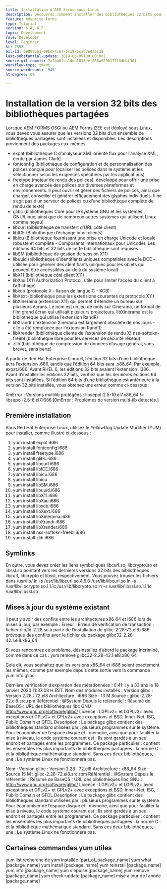 ```yaml
---
title: Installation d’AEM Forms sous Linux
description: Découvrez comment installer des bibliothèques 32 bits pour qu’AEM Forms fonctionne sur une installation Linux.
feature: Adaptive Forms
type: Tutorial
version: 6.4, 6.5
topic: Development
role: Developer
level: Beginner
kt: 7593
exl-id: b9809561-e9bd-4c67-bc18-5cab3e4aa138
last-substantial-update: 2019-06-09T00:00:00Z
source-git-commit: 7a2bb61ca1dea1013eef088a629b17718dbbf381
workflow-type: tm+mt
source-wordcount: '945'
ht-degree: 0%

---
```


# Installation de la version 32 bits des bibliothèques partagées

Lorsque AEM FORMS OSGi ou AEM Forms j2EE est déployé sous Linux, vous devez vous assurer que les versions 32 bits d’un ensemble de bibliothèques partagées sont installées et disponibles.  Les descriptions proviennent des packages eux-mêmes.

* expat (bibliothèque C d’analyseur XML orienté flux pour l’analyse XML, écrite par James Clark)
* fontconfig (bibliothèque de configuration et de personnalisation des polices conçue pour localiser les polices dans le système et les sélectionner selon les exigences spécifiées par les applications)
* freetype (moteur de rendu des polices), développé pour offrir une prise en charge avancée des polices sur diverses plateformes et environnements. Il peut ouvrir et gérer des fichiers de polices, ainsi que charger, conseiller et générer efficacement des glyphes individuels. Il ne s’agit pas d’un serveur de polices ou d’une bibliothèque complète de rendu de texte)
* glibc (bibliothèques Core pour le système GNU et les systèmes GNU/Linux, ainsi que de nombreux autres systèmes qui utilisent Linux comme noyau)
* libcurl (bibliothèque de transfert d’URL côté client)
* libICE (Bibliothèque d’échange inter-clients)
* libicu (Bibliothèque fournissant une prise en charge Unicode et locale robuste et complète - Composants internationaux pour Unicode). Les éditions 64 bits et 32 bits de cette bibliothèque sont requises.
* libSM (bibliothèque de gestion de session X11)
* libuuid (bibliothèque d’identifiants uniques compatibles avec le DCE - utilisée pour générer des identifiants uniques pour les objets qui peuvent être accessibles au-delà du système local)
* libX11 (bibliothèque côté client X11)
* libXau (X11 Authorization Protocol, utile pour limiter l’accès du client à l’affichage)
* libxcb (protocole X - liaison de langue C - XCB)
* libXext (bibliothèque pour les extensions courantes du protocole X11)
* libXinerama (extension X11) qui permet d’étendre un bureau sur plusieurs écrans. Le nom est un jeu de mots sur Cinerama, un format de film grand écran qui utilisait plusieurs projecteurs. libXinerama est la bibliothèque qui utilise l’extension RandR)
* libXrandr (l&#39;extension Xinerama est largement obsolète de nos jours - elle a été remplacée par l&#39;extension RandR)
* libXrender (bibliothèque cliente de l’extension de rendu X) nss-softokn-freebl (bibliothèque libre pour les services de sécurité réseau)
* zlib (bibliothèque de compression de données d’usage général, sans brevet, sans perte)

À partir de Red Hat Enterprise Linux 6, l’édition 32 bits d’une bibliothèque aura l’extension .686, tandis que l’édition 64 bits aura .x86_64. Par exemple, expat.i686. Avant RHEL 6, les éditions 32 bits avaient l’extension .i386. Avant d’installer les éditions 32 bits, vérifiez que les dernières éditions 64 bits sont installées. Si l’édition 64 bits d’une bibliothèque est antérieure à la version 32 bits installée, vous obtenez une erreur comme ci-dessous :

0mError : Versions multilib protégées : libsepol-2.5-10.el7.x86_64 != libsepol-2.5-6.el7.i686 [0mError : Problèmes de version multi-lib détectés.]

## Première installation

Sous Red Hat Enterprise Linux, utilisez le YellowDog Update Modifier (YUM) pour installer, comme illustré ci-dessous :

1. yum install expat.i686
2. yum install fontconfig.i686
3. yum install freetype.i686
4. yum install glibc.i686
5. yum install libcurl.i686
6. yum install libICE.i686
7. yum install libicu.i686
8. yum install libicu
9. yum install libSM.i686
10. yum install libuuid.i686
11. yum install libX11.i686
12. yum install libXau.i686
13. yum install libxcb.i686
14. yum install libXext.i686
15. yum install libXinerama.i686
16. yum install libXrandr.i686
17. yum install libXrender.i686
18. yum install nss-softokn-freebl.i686
19. yum install zlib.i686

## Symlinks

En outre, vous devez créer les liens symboliques libcurl.so, libcrypto.so et libssl.so pointant vers les dernières versions 32 bits des bibliothèques libcurl, libcrypto et libssl, respectivement. Vous pouvez trouver les fichiers dans /usr/lib/ ln -s /usr/lib/libcurl.so.4.5.0 /usr/lib/libcurl.so ln -s /usr/lib/libcrypto.so.1.1.1c /usr/lib/libcrypto.so ln -s /usr/lib/libssl.so.1.1.1c /usr/lib/libssl.so

## Mises à jour du système existant

il peut y avoir des conflits entre les architectures x86_64 et i686 lors de mises à jour, par exemple : Erreur : Erreur de vérification de transaction : fichier /lib/ld-2.28.so à partir de l’installation de glibc-2.28-72.el8.i686 provoque des conflits avec le fichier du package glibc32-2.28-42.1.el8.x86_64

Si vous rencontrez ce problème, désinstallez d’abord le package incriminé, comme dans ce cas : yum remove glibc32-2.28-42.1.el8.x86_64

Cela dit, vous souhaitez que les versions x86_64 et i686 soient exactement les mêmes, comme par exemple depuis cette sortie vers la commande : yum info glibc

Dernière vérification d’expiration des métadonnées : 0:41:Il y a 33 ans le 18 janvier 2020 11:37:08 H EST.
Nom des modules installés : Version glibc : Version 2.28 : 72.el8 Architecture : i686 Size : 13 M Source : glibc-2.28-72.el8.src.rpm Référentiel : @System Depuis le référentiel : Résumé de BaseOS : URL des bibliothèques libc GNU : http://www.gnu.org/software/glibc/ Licence : LGPLv2+ et LGPLv2+ avec exceptions et GPLv2+ et GPLv2+ avec exceptions et BSD, Inner-Net, ISC, Public Domain et GFDL Description : Le package glibc contient des bibliothèques standard utilisées par : plusieurs programmes sur le système. Pour économiser de l’espace disque et : mémoire, ainsi que pour faciliter la mise à niveau, le code système courant est : Ils sont gardés à un seul endroit et partagés entre les programmes. Ce package particulier : contient les ensembles les plus importants de bibliothèques partagées : la norme C : et la bibliothèque mathématique standard. Sans ces deux bibliothèques, une : Le système Linux ne fonctionnera pas.

Nom : Version glibc : Version 2.28 : 72.el8 Architecture : x86_64 Size : Source 15 M : glibc-2.28-72.el8.src.rpm Référentiel : @System Depuis le référentiel : Résumé de BaseOS : URL des bibliothèques libc GNU : http://www.gnu.org/software/glibc/ Licence : LGPLv2+ et LGPLv2+ avec exceptions et GPLv2+ et GPLv2+ avec exceptions et BSD, Inner-Net, ISC, Public Domain et GFDL Description : Le package glibc contient des bibliothèques standard utilisées par : plusieurs programmes sur le système. Pour économiser de l’espace disque et : mémoire, ainsi que pour faciliter la mise à niveau, le code système courant est : Ils sont gardés à un seul endroit et partagés entre les programmes. Ce package particulier : contient les ensembles les plus importants de bibliothèques partagées : la norme C : et la bibliothèque mathématique standard. Sans ces deux bibliothèques, une : Le système Linux ne fonctionnera pas.

## Certaines commandes yum utiles

yum list recherche de yum installée [part_of_package_name]
yum what [package_name]
yum install [package_name]
yum reinstall [package_name]
yum info [package_name]
yum s&#39;épuise [package_name]
yum remove [package_name]
yum check-update [package_name]
mise à jour de l’année [package_name]

